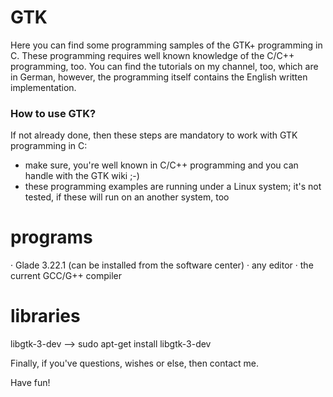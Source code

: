 # GTK

Here you can find some programming samples of the GTK+ programming in C. These programming requires well known knowledge of the C/C++ programming, too.
You can find the tutorials on my channel, too, which are in German, however, the programming itself contains the English written implementation.

### How to use GTK? ###
If not already done, then these steps are mandatory to work with GTK programming in C:
- make sure, you're well known in C/C++ programming and you can handle with the GTK wiki ;-)
- these programming examples are running under a Linux system; it's not tested, if these will run on an another system, too

# programs #
· Glade 3.22.1 (can be installed from the software center)
· any editor
· the current GCC/G++ compiler

# libraries #
libgtk-3-dev --> sudo apt-get install libgtk-3-dev

Finally, if you've questions, wishes or else, then contact me.

Have fun!
